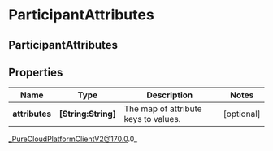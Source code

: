 # ParticipantAttributes

## ParticipantAttributes

## Properties

|Name | Type | Description | Notes|
|------------ | ------------- | ------------- | -------------|
| **attributes** | **[String:String]** | The map of attribute keys to values. | [optional] |



_PureCloudPlatformClientV2@170.0.0_
